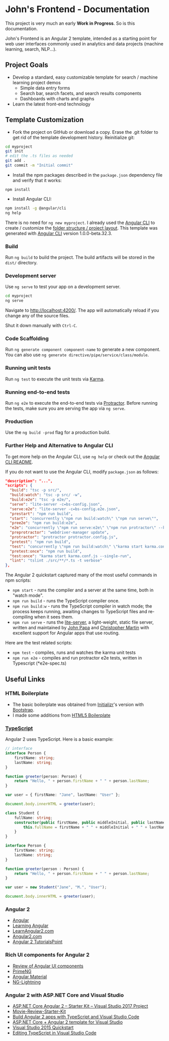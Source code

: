# John's Frontend - Documentation

This project is very much an early **Work in Progress**. So is this documentation.

John's Frontend is an Angular 2 template, intended as a starting point for web user interfaces commonly used in analytics and data projects (machine learning, search, NLP...).
  

## Project Goals

- Develop a standard, easy customizable template for search / machine learning project demos
    - Simple data entry forms
    - Search bar, search facets, and search results components
    - Dashboards with charts and graphs
- Learn the latest front-end technology


## Template Customization 

- Fork the project on GitHub or download a copy. Erase the .git folder to get rid of the template development history. 
Reinitialize git:

```bash
cd myproject
git init
# edit the .ts files as needed
git add .
git commit -m "Initial commit"
```

- Install the npm packages described in the ``package.json`` dependency file and verify that it works:

```shell
npm install
```

- Install Angular CLI:

```bash
npm install -g @angular/cli
ng help 
```

There is no need for ``ng new myproject``. I already used the [Angular CLI](https://cli.angular.io/) to create / customize the [folder structure / project layout](https://angular.io/docs/ts/latest/guide/style-guide.html#!#file-tree). This template was generated with [Angular CLI](https://github.com/angular/angular-cli) version 1.0.0-beta.32.3.


### Build

Run `ng build` to build the project. The build artifacts will be stored in the `dist/` directory. 


### Development server

Use `ng serve` to test your app on a development server. 

```bash
cd myproject
ng serve   
```

Navigate to [http://localhost:4200/](http://localhost:4200/). 
The app will automatically reload if you change any of the source files.

Shut it down manually with `Ctrl-C`.


### Code Scaffolding

Run ``ng generate component component-name`` to generate a new component. You can also use ``ng generate directive/pipe/service/class/module``.


### Running unit tests

Run `ng test` to execute the unit tests via [Karma](https://karma-runner.github.io).


### Running end-to-end tests

Run `ng e2e` to execute the end-to-end tests via [Protractor](http://www.protractortest.org/).
Before running the tests, make sure you are serving the app via `ng serve`.


### Production

Use the `ng build -prod` flag for a production build.


### Further Help and Alternative to Angular CLI

To get more help on the Angular CLI, use `ng help` or check out the [Angular CLI README](https://github.com/angular/angular-cli/blob/master/README.md).

If you do not want to use the Angular CLI, modify ``package.json`` as follows:

```json
"description": "...",
"scripts": {
  "build": "tsc -p src/",
  "build:watch": "tsc -p src/ -w",
  "build:e2e": "tsc -p e2e/",
  "serve": "lite-server -c=bs-config.json",
  "serve:e2e": "lite-server -c=bs-config.e2e.json",
  "prestart": "npm run build",
  "start": "concurrently \"npm run build:watch\" \"npm run serve\"",
  "pree2e": "npm run build:e2e",
  "e2e": "concurrently \"npm run serve:e2e\" \"npm run protractor\" --kill-others --success first",
  "preprotractor": "webdriver-manager update",
  "protractor": "protractor protractor.config.js",
  "pretest": "npm run build",
  "test": "concurrently \"npm run build:watch\" \"karma start karma.conf.js\"",
  "pretest:once": "npm run build",
  "test:once": "karma start karma.conf.js --single-run",
  "lint": "tslint ./src/**/*.ts -t verbose"
},
```

The Angular 2 quickstart captured many of the most useful commands in npm scripts:

* `npm start` - runs the compiler and a server at the same time, both in "watch mode".
* `npm run build` - runs the TypeScript compiler once.
* `npm run build:w` - runs the TypeScript compiler in watch mode; the process keeps running, awaiting changes to TypeScript files and re-compiling when it sees them.
* `npm run serve` - runs the [lite-server](https://www.npmjs.com/package/lite-server), a light-weight, static file server, written and maintained by [John Papa](https://github.com/johnpapa) and [Christopher Martin](https://github.com/cgmartin) with excellent support for Angular apps that use routing.

Here are the test related scripts:

* `npm test` - compiles, runs and watches the karma unit tests
* `npm run e2e` - compiles and run protractor e2e tests, written in Typescript (*e2e-spec.ts)


## Useful Links

### HTML Boilerplate

- The basic boilerplate was obtained from [Initializr](http://www.initializr.com/)'s version with [Bootstrap](http://getbootstrap.com/).
- I made some additions from [HTML5 Boilerplate](https://html5boilerplate.com/)


### [TypeScript](http://www.typescriptlang.org/)

Angular 2 uses TypeScript. Here is a basic example:

```typescript
// interface
interface Person {
    firstName: string;
    lastName: string;
}

function greeter(person: Person) {
    return "Hello, " + person.firstName + " " + person.lastName;
}

var user = { firstName: "Jane", lastName: "User" };

document.body.innerHTML = greeter(user);

class Student {
    fullName: string;
    constructor(public firstName, public middleInitial, public lastName) {
        this.fullName = firstName + " " + middleInitial + " " + lastName;
    }
}

interface Person {
    firstName: string;
    lastName: string;
}

function greeter(person : Person) {
    return "Hello, " + person.firstName + " " + person.lastName;
}

var user = new Student("Jane", "M.", "User");

document.body.innerHTML = greeter(user);
```


### Angular 2

- [Angular](https://angular.io/)
- [Learning Angular](https://angular.io/docs/ts/latest/guide/learning-angular.html)
- [LearnAngular2.com](http://learnangular2.com)
- [Angular2.com](http://www.angular2.com/)
- [Angular 2 TutorialsPoint](https://www.tutorialspoint.com/angular2/index.htm)


### Rich UI components for Angular 2

- [Review of Angular UI components](https://www.infoq.com/articles/Angular2-TypeScript-High-Level-Overview)
- [PrimeNG](http://www.primefaces.org/primeng/#/)
- [Angular Material](https://material.angular.io/)
- [NG-Lightning](http://ng-lightning.github.io/ng-lightning/#/)


### Angular 2 with ASP.NET Core and Visual Studio

- [ASP.NET Core Angular 2 – Starter Kit – Visual Studio 2017 Project](http://myview.rahulnivi.net/asp-net-core-angular-2-starter-kit-visual-studio-2017-project/)
- [Movie-Review-Starter-Kit](https://github.com/rahulsahay19/MovieReviewStarterKit)
- [Build Angular 2 apps with TypeScript and Visual Studio Code](https://channel9.msdn.com/Events/Ignite/2016/BRK2193)
- [ASP.NET Core + Angular 2 template for Visual Studio](http://blog.stevensanderson.com/2016/10/04/angular2-template-for-visual-studio/)
- [Visual Studio 2015 Quickstart](https://angular.io/docs/ts/latest/cookbook/visual-studio-2015.html)
- [Editing TypeScript in Visual Studio Code](https://code.visualstudio.com/Docs/languages/typescript)
